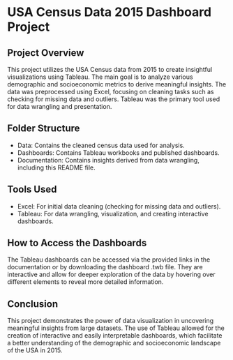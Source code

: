 # USA Census Data 2015 Dashboard Project

## Project Overview
This project utilizes the USA Census data from 2015 to create insightful visualizations using Tableau. The main goal is to analyze various demographic and socioeconomic metrics to derive meaningful insights. 
The data was preprocessed using Excel, focusing on cleaning tasks such as checking for missing data and outliers. Tableau was the primary tool used for data wrangling and presentation.

## Folder Structure
* Data: Contains the cleaned census data used for analysis.
* Dashboards: Contains Tableau workbooks and published dashboards.
* Documentation: Contains insights derived from data wrangling, including this README file.

## Tools Used
* Excel: For initial data cleaning (checking for missing data and outliers).
* Tableau: For data wrangling, visualization, and creating interactive dashboards.

## How to Access the Dashboards
The Tableau dashboards can be accessed via the provided links in the documentation or by downloading the dashboard .twb file. They are interactive and allow for deeper exploration of the data by hovering over different elements to reveal more detailed information.

## Conclusion
This project demonstrates the power of data visualization in uncovering meaningful insights from large datasets. The use of Tableau allowed for the creation of interactive and easily interpretable dashboards, which facilitate a better understanding of the demographic and socioeconomic landscape of the USA in 2015.


